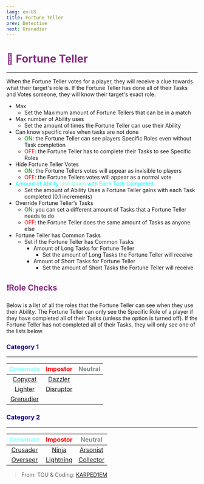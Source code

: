 ```yaml
---
lang: en-US
title: Fortune Teller
prev: Detective
next: Grenadier
---
```


# <font color=#882c83>🔮 <b>Fortune Teller</b></font> <Badge text="Support" type="tip" vertical="middle"/>
---

When the Fortune Teller votes for a player, they will receive a clue towards what their target's role is. If the Fortune Teller has done all of their Tasks and Votes someone, they will know their target's exact role.
* Max
  * Set the Maximum amount of Fortune Tellers that can be in a match
* Max number of Ability uses
  * Set the amount of times the Fortune Teller can use their Ability
* Can know specific roles when tasks are not done
  * <font color=green>ON</font>: the Fortune Teller can see players Specific Roles even without Task completion
  * <font color=red>OFF</font>: the Fortune Teller has to complete their Tasks to see Specific Roles
* Hide Fortune Teller Votes
  * <font color=green>ON</font>: the Fortune Tellers votes will appear as invisible to players
  * <font color=red>OFF</font>: the Fortune Tellers votes will appear as a normal vote
* <font color=#00ffff>Amount of Ability</font> <font color=#7fffd2>Use Gains</font> <font color=#00ffff>with Each Task Completed</font>
  * Set the amount of Ability Uses a Fortune Teller gains with each Task completed (0.1 increments)
* Override Fortune Teller’s Tasks
  * <font color=green>ON</font>: you can set a different amount of Tasks that a Fortune Teller needs to do
  * <font color=red>OFF</font>: the Fortune Teller does the same amount of Tasks as anyone else
* Fortune Teller has Common Tasks
  * Set if the Fortune Teller has Common Tasks
    * Amount of Long Tasks for Fortune Teller
      * Set the amount of Long Tasks the Fortune Teller will receive
    * Amount of Short Tasks for Fortune Teller
      * Set the amount of Short Tasks the Fortune Teller will receive

## <font color=#882c83>❗<b>Role Checks</b></font>

Below is a list of all the roles that the Fortune Teller can see when they use their Ability. The Fortune Teller can only see the Specific Role of a player if they have completed all of their Tasks (unless the option is turned off). If the Fortune Teller has not completed all of their Tasks, they will only see one of the lists below.

### <font color=#12gk97><b>Category 1</b></font>
---
| <font color="#8cffff">Crewmate</font> | <font color=red>Impostor</font> | <font color=#7f8c8d>Neutral</font> |
| :------: | :-------: | :-------: |
| [Copycat](/options/Crewmates/Power/Copycat.html) | [Dazzler](/options/Impostors/Hindering/Dazzler.html) |
| [Lighter](/options/Crewmates/Support/Lighter.html) | [Disruptor](/options/Impostors/Support/Disruptor.html) |
| [Grenadier](/options/Crewmates/Support/Grenadier.html) |

### <font color=#12gk97><b>Category 2</b></font>
---
| <font color="#8cffff">Crewmate</font> | <font color=red>Impostor</font> | <font color=#7f8c8d>Neutral</font> |
| :------: | :-------: | :-------: |
| [Crusader](/options/Crewmates/Killing/Crusader.html) | [Ninja](/options/Impostors/Killing/Ninja.html) | [Arsonist](/options/Neutrals/Killing/Arsonist.html) |
| [Overseer](/options/Crewmates/Power/Overseer.html) | [Lightning](/options/Experimental/Impostor/Lightning.html) | [Collector](/options/Neutrals/Chaos/Collector.html) |

> From: TOU & Coding: [KARPED1EM](https://github.com/KARPED1EM)